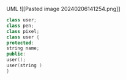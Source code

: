 UML
![[Pasted image 20240206141254.png]]
```cpp
class user;
class pen;
class pixel;
class user {
protected:
string name;
public:
user();
user(string )
}
```